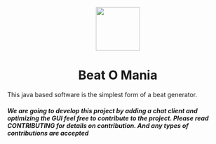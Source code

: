 <p align="center"><img src="https://raw.githubusercontent.com/unicorn-io/Beat_O_Mania/master/Logo.png" width="100" > </p>
<center><h1>Beat O Mania</center>

<p>This java based software is the simplest form of a beat generator.</p?

<p><h5>We are going to develop this project by adding a chat client and optimizing the GUI feel free to contribute to the project. Please read CONTRIBUTING for details on contribution. And any types of contributions are accepted</p>

